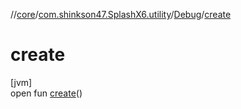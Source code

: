 //[core](../../../index.md)/[com.shinkson47.SplashX6.utility](../index.md)/[Debug](index.md)/[create](create.md)

# create

[jvm]\
open fun [create](create.md)()
